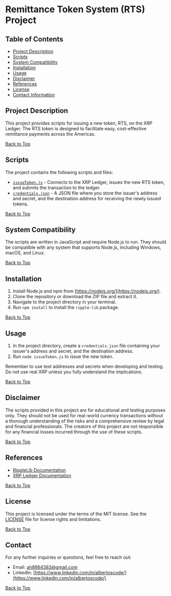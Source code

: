 # Remittance Token System (RTS) Project

## Table of Contents
- [Project Description](#project-description)
- [Scripts](#scripts)
- [System Compatibility](#system-compatibility)
- [Installation](#installation)
- [Usage](#usage)
- [Disclaimer](#disclaimer)
- [References](#references)
- [License](#license)
- [Contact Information](#contact-information)

## Project Description <a name="project-description"></a>
This project provides scripts for issuing a new token, RTS, on the XRP Ledger. The RTS token is designed to facilitate easy, cost-effective remittance payments across the Americas.

[Back to Top](#remittance-token-system-rts-project)

## Scripts <a name="scripts"></a>
The project contains the following scripts and files:

- [`issueToken.js`](#issuetokenjs) - Connects to the XRP Ledger, issues the new RTS token, and submits the transaction to the ledger.
- [`credentials.json`](#credentialsjson) - A JSON file where you store the issuer's address and secret, and the destination address for receiving the newly issued tokens.

[Back to Top](#remittance-token-system-rts-project)

## System Compatibility <a name="system-compatibility"></a>
The scripts are written in JavaScript and require Node.js to run. They should be compatible with any system that supports Node.js, including Windows, macOS, and Linux.

[Back to Top](#remittance-token-system-rts-project)

## Installation <a name="installation"></a>
1. Install Node.js and npm from [https://nodejs.org/](https://nodejs.org/).
2. Clone the repository or download the ZIP file and extract it.
3. Navigate to the project directory in your terminal.
4. Run `npm install` to install the `ripple-lib` package.

[Back to Top](#remittance-token-system-rts-project)

## Usage <a name="usage"></a>
1. In the project directory, create a `credentials.json` file containing your issuer's address and secret, and the destination address.
2. Run `node issueToken.js` to issue the new token.

Remember to use test addresses and secrets when developing and testing. Do not use real XRP unless you fully understand the implications.

[Back to Top](#remittance-token-system-rts-project)

## Disclaimer <a name="disclaimer"></a>
The scripts provided in this project are for educational and testing purposes only. They should not be used for real-world currency transactions without a thorough understanding of the risks and a comprehensive review by legal and financial professionals. The creators of this project are not responsible for any financial losses incurred through the use of these scripts.

[Back to Top](#remittance-token-system-rts-project)

## References <a name="references"></a>
- [RippleLib Documentation](https://ripple.com/build/rippleapi/)
- [XRP Ledger Documentation](https://xrpl.org/)

[Back to Top](#remittance-token-system-rts-project)

## License <a name="license"></a>
This project is licensed under the terms of the MIT license. See the [LICENSE](License.txt) file for license rights and limitations.

[Back to Top](#remittance-token-system-rts-project)

## Contact
For any further inquiries or questions, feel free to reach out:

- Email: [ah8664383@gmail.com](ah8664383@gmail.com)
- LinkedIn: [https://www.linkedin.com/in/albertoscode/](https://www.linkedin.com/in/albertoscode/)

[Back to Top](#remittance-token-system-rts-project)

